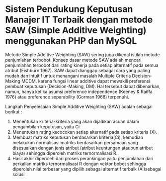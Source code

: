 # Sistem Pendukung Keputusan Manajer IT Terbaik dengan metode SAW (Simple Additive Weighting) menggunakan PHP dan MySQL
Metode Simple Additive Weighting (SAW) sering juga dikenal istilah metode penjumlahan terbobot. Konsep dasar metode SAW adalah mencari penjumlahan terbobot dari rating kinerja pada setiap alternatif pada semua atribut (Fishburn 1967). SAW dapat dianggap sebagai cara yang paling mudah dan intuitif untuk menangani masalah Multiple Criteria Decision-Making MCDM, karena fungsi linear additive dapat mewakili preferensi pembuat keputusan (Decision-Making, DM). Hal tersebut dapat dibenarkan, namun, hanya ketika asumsi preference independence (Keeney & Raiffa 1976) atau preference separability (Gorman 1968) terpenuhi.

Langkah Penyelesaian Simple Additive Weighting (SAW) adalah sebagai berikut :

1. Menentukan kriteria-kriteria yang akan dijadikan acuan dalam pengambilan keputusan, yaitu Ci
2. Menentukan rating kecocokan setiap alternatif pada setiap kriteria (X).
3. Membuat matriks keputusan berdasarkan kriteria(Ci), kemudian melakukan normalisasi matriks berdasarkan persamaan yang disesuaikan dengan jenis atribut (atribut keuntungan ataupun atribut biaya) sehingga diperoleh matriks ternormalisasi R.
4. Hasil akhir diperoleh dari proses perankingan yaitu penjumlahan dari perkalian matriks ternormalisasi R dengan vektor bobot sehingga diperoleh nilai terbesar yang dipilih sebagai alternatif terbaik (Ai)sebagai solusi







